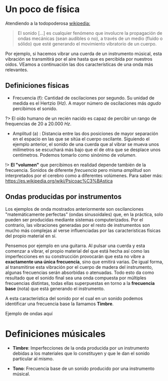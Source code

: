 # Un poco de física

Atendiendo a la todopoderosa [wikipedia:](https://es.wikipedia.org/wiki/Sonido)

> El sonido [...] es cualquier fenómeno que involucre la propagación de ondas mecánicas (sean audibles o no), a través de un medio (fluido o sólido) que esté generando el movimiento vibratorio de un cuerpo.

Por ejemplo, si hacemos vibrar una cuerda de un instrumento músical, esta vibración se transmitirá por el aire hasta que es percibida por nuestros oidos. VEamos a continuación las dos características de una onda más relevantes.

## Definiciones físicas

- Frecuencia (f): Cantidad de oscilaciones por segundo. Su unidad de medida es el Hertzio (Hz). A mayor número de oscilaciones más _agudo_ percibimos el sonido.

?> El oído humano de un recién nacido es capaz de percibir un rango de frequencias de 20 a 20.000 _Hz_.

- Amplitud (a) : Distancia entre las dos posiciones de mayor separación en el espacio en las que se sitúa el cuerpo oscilante. Siguiendo el ejemplo anterior, el sonido de una cuerda que al vibrar se mueva unos milímetros se escuchará más bajo que el de otra que se desplace unos centímetros. Podemos tomarlo como sinónimo de _volumen_.

!> **El "volumen"** que percibimos en realidad depende también de la frecuencia. Sonidos de diferente _frecuencia_ pero misma _amplitud_ son interpretados por el cerebro como a diferentes volúmenes. Para saber más: https://es.wikipedia.org/wiki/Psicoac%C3%BAstica

## Ondas producidas por instrumentos

Los ejemplos de onda mostrados anteriormente son oscilanciones "matemáticamente perfectas" (ondas sinusoidales) que, en la práctica, solo pueden ser producidas mediante sistemas computerizados. Por el contrario, las vibraciones generadas por el resto de instrumentos son mucho más complejas al verse influenciadas por las características físicas del propio material en sí.

Pensemos por ejemplo en una guitarra. Al pulsar una cuerda y esta comenzar a vibrar, el propio material del que está hecha así como las imperfecciones en su construcción provocarán que esta no vibre a **exactamente una única frecuencia**, sino que emitirá varias. De igual forma, al transmitirse esta vibración por el cuerpo de madera del instrumento, algunas frecuencias serán absorbidas o atenuadas. Todo esto da como resultado que el sonido final sea una onda compuesta por múltiples frecuencias distintas, todas ellas superpuestas en torno a la **frecuencia base** (nota) que está generando el instrumento.

A esta característica del sonido por el cual en un sonido podemos identificar una frecuencia base la llamamos **Timbre**.

Ejemplo de ondas aquí

# Definiciones músicales

- **Timbre**: Imperfecciones de la onda producida por un instrumento debidas a los materiales que lo constituyen y que le dan el sonido particular al mismo.

- **Tono**: Frecuencia base de un sonido producido por una instrumento músical.